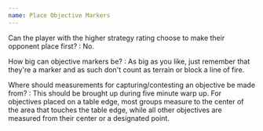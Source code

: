 ```yaml
---
name: Place Objective Markers
---
```

Can the player with the higher strategy rating choose to make their opponent place first?
: No.

How big can objective markers be?
: As big as you like, just remember that they're a marker and as such don't count as terrain or block a line of fire.

Where should measurements for capturing/contesting an objective be made from?
: This should be brought up during five minute warp up. For objectives placed on a table edge, most groups measure to the center of the area that touches the table edge, while all other objectives are measured from their center or a designated point.
